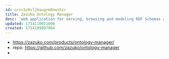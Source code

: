 ```yaml
---
id: ursx3z0sljbaugrm8nwshzr
title: Zazuko Ontology Manager
desc: 'web application for serving, browsing and modeling RDF Schemas and Ontologies'
updated: 1714110051090
created: 1714109997904
---
```


- https://zazuko.com/products/ontology-manager/
- repo: https://github.com/zazuko/ontology-manager
- 